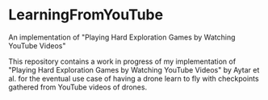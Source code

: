 # LearningFromYouTube
An implementation of "Playing Hard Exploration Games by Watching YouTube Videos"


This repository contains a work in progress of my implementation of "Playing Hard Exploration Games by Watching YouTube Videos" by Aytar et al. for the eventual use case of having a drone learn to fly with checkpoints gathered from YouTube videos of drones.

